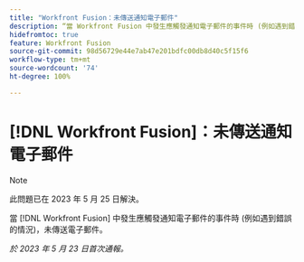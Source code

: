 ```yaml
---
title: "Workfront Fusion：未傳送通知電子郵件"
description: “當 Workfront Fusion 中發生應觸發通知電子郵件的事件時 (例如遇到錯誤的情況)，未傳送電子郵件。”
hidefromtoc: true
feature: Workfront Fusion
source-git-commit: 98d56729e44e7ab47e201bdfc00db8d40c5f15f6
workflow-type: tm+mt
source-wordcount: '74'
ht-degree: 100%

---
```



# [!DNL Workfront Fusion]：未傳送通知電子郵件

>[!NOTE]
>
>此問題已在 2023 年 5 月 25 日解決。

當 [!DNL Workfront Fusion] 中發生應觸發通知電子郵件的事件時 (例如遇到錯誤的情況)，未傳送電子郵件。

_於 2023 年 5 月 23 日首次通報。_

